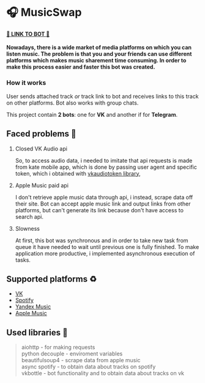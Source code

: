 # :headphones: MusicSwap 
#### [:link: LINK TO BOT :link:](https://vk.com/im?sel=-207239765)
**Nowadays, there is a wide market of media platforms on which you can listen music. The problem is that you and your friends can use different platforms which makes music sharement time consuming.
In order to make this process easier and faster this bot was created.**

### How it works
User sends attached track *or* track link to bot and receives links to this track on other platforms.
Bot also works with group chats.

This project contain **2 bots**: one for **VK** and another if for **Telegram**.

## Faced problems :imp:
1. Closed VK Audio api
    
    So, to access audio data, i needed to imitate that api requests is made from kate mobile app, which is done by passing user agent and specific token, which i obtained with [vkaudiotoken library](https://github.com/vodka2/vkaudiotoken-python),
2. Apple Music paid api
  
    I don't retrieve apple music data through api, i instead, scrape data off their site. Bot can accept apple music link and output links from other platforms, but can't generate its link because don't have access to search api.
3. Slowness
    
    At first, this bot was synchronous and in order to take new task from queue it have needed to wait until previous one is fully finished.
    To make application more productive, i implemented asynchronous execution of tasks. 

## Supported platforms :recycle:
- [VK](https://vk.com/)
- [Spotify](https://spotify.com/)
- [Yandex Music](https://music.yandex.com/)
- [Apple Music](https://music.apple.com/)


## Used libraries :electric_plug:
> aiohttp - for making requests   
> python decouple - enviroment variables  
> beautifulsoup4 - scrape data from apple music   
> async spotify - to obtain data about tracks on spotify    
> vkbottle - bot functionality and to obtain data about tracks on vk 
